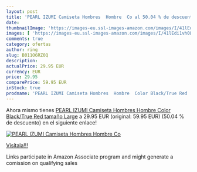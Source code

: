```yaml
---
layout: post
title: 'PEARL IZUMI Camiseta Hombres  Hombre  Co al 50.04 % de descuento'
date: 
thumbnailImage: 'https://images-eu.ssl-images-amazon.com/images/I/41lEdi1vh0L._SL200_.jpg'
images: [ 'https://images-eu.ssl-images-amazon.com/images/I/41lEdi1vh0L._SL200_.jpg' ]
comments: true
category: ofertas
author: ring
slug: B011O6RZ0Q
description:
actualPrice: 29.95 EUR
currency: EUR
price: 29.95
comparePrice: 59.95 EUR
inStock: true
prodname: 'PEARL IZUMI Camiseta Hombres  Hombre  Color Black/True Red  tamaño Large'
---
```


Ahora mismo tienes [PEARL IZUMI Camiseta Hombres  Hombre  Color Black/True Red  tamaño Large](https://www.amazon.es/dp/B011O6RZ0Q/?tag=tolees-21) a 29.95 EUR (original: 59.95 EUR) (50.04 %  de descuento) en el siguiente enlace!

[![PEARL IZUMI Camiseta Hombres  Hombre  Co](https://images-eu.ssl-images-amazon.com/images/I/41lEdi1vh0L._SL200_.jpg)](https://www.amazon.es/dp/B011O6RZ0Q/?tag=tolees-21)

[Visítala!!!](https://www.amazon.es/dp/B011O6RZ0Q/?tag=tolees-21)

Links participate in Amazon Associate program and might generate a comission on qualifying sales
